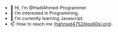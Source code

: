 - 👋 Hi, I’m @HadiAhmed-Programmer.
- 👀 I’m interested in Programming.
- 🌱 I’m currently learning Javascript.
- 📫 How to reach me (hahmed4752@ps60si.org).

<!---
HadiAhmed-Programmer/HadiAhmed-Programmer is a ✨ special ✨ repository because its `README.md` (this file) appears on your GitHub profile.
You can click the Preview link to take a look at your changes.
--->
